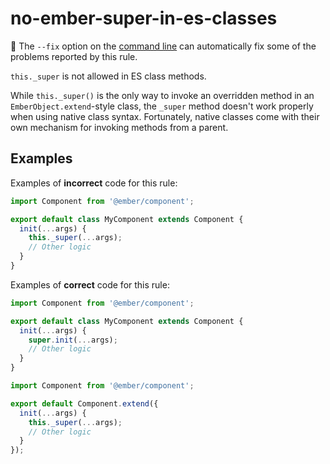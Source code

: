 # no-ember-super-in-es-classes

:wrench: The `--fix` option on the [command line](https://eslint.org/docs/user-guide/command-line-interface#fixing-problems) can automatically fix some of the problems reported by this rule.

`this._super` is not allowed in ES class methods.

While `this._super()` is the only way to invoke an overridden method in an `EmberObject.extend`-style class, the `_super` method doesn't work properly when using native class syntax. Fortunately, native classes come with their own mechanism for invoking methods from a parent.

## Examples

Examples of **incorrect** code for this rule:

```javascript
import Component from '@ember/component';

export default class MyComponent extends Component {
  init(...args) {
    this._super(...args);
    // Other logic
  }
}
```

Examples of **correct** code for this rule:

```javascript
import Component from '@ember/component';

export default class MyComponent extends Component {
  init(...args) {
    super.init(...args);
    // Other logic
  }
}
```

```javascript
import Component from '@ember/component';

export default Component.extend({
  init(...args) {
    this._super(...args);
    // Other logic
  }
});
